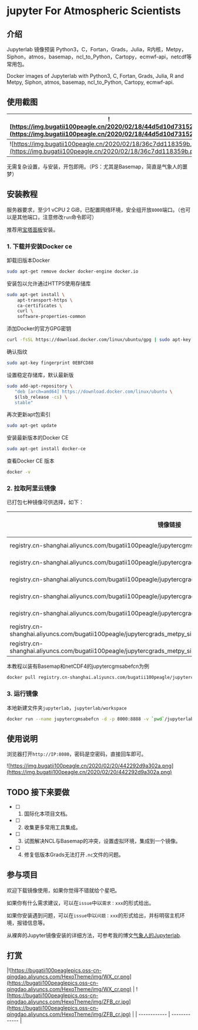 # jupyter For Atmospheric Scientists

## 介绍

 Jupyterlab 镜像预装 Python3，C，Fortan，Grads，Julia，R内核，Metpy，Siphon，atmos，basemap，ncl_to_Python，Cartopy，ecmwf-api，netcdf等常用包。

Docker images of Jupyterlab with Python3, C, Fortan, Grads, Julia, R and Metpy, Siphon, atmos, basemap, ncl_to_Python, Cartopy, ecmwf-api.

## 使用截图

| ![https://img.bugatii100peagle.cn/2020/02/18/44d5d10d73152.png](https://img.bugatii100peagle.cn/2020/02/18/44d5d10d73152.png) | ![https://img.bugatii100peagle.cn/2020/02/18/362d47fcfb311.png](https://img.bugatii100peagle.cn/2020/02/18/362d47fcfb311.png)  |
| ------------ | ------------- |
| ![https://img.bugatii100peagle.cn/2020/02/18/36c7dd118359b.png](https://img.bugatii100peagle.cn/2020/02/18/36c7dd118359b.png) | ![https://img.bugatii100peagle.cn/2020/02/18/ec9bbcf04edf9.png](https://img.bugatii100peagle.cn/2020/02/18/ec9bbcf04edf9.png)|

无需复杂设置，与安装，开包即用。（PS：尤其是Basemap，简直是气象人的噩梦）

## 安装教程

服务器要求，至少1 vCPU 2 GiB，已配置网络环境，安全组开放`8000`端口。（也可以是其他端口，注意修改`run`命令即可）

推荐用[宝塔面板](https://www.bt.cn/)安装。

### 1. 下载并安装Docker ce

卸载旧版本Docker

```bash
sudo apt-get remove docker docker-engine docker.io
```

安装包以允许通过HTTPS使用存储库

```bash
sudo apt-get install \
    apt-transport-https \
    ca-certificates \
    curl \
    software-properties-common
```

添加Docker的官方GPG密钥

```bash
curl -fsSL https://download.docker.com/linux/ubuntu/gpg | sudo apt-key add -
```

确认指纹

```bash
sudo apt-key fingerprint 0EBFCD88
```

设置稳定存储库，默认最新版

```bash
sudo add-apt-repository \
   "deb [arch=amd64] https://download.docker.com/linux/ubuntu \
   $(lsb_release -cs) \
   stable"
```

再次更新apt包索引

```bash
sudo apt-get update
```

安装最新版本的Docker CE

```bash
sudo apt-get install docker-ce
```

查看Docker CE 版本

```bash
docker -v
```

### 2. 拉取阿里云镜像

已打包七种镜像可供选择，如下：

| 镜像链接| 大小 | Python3 C Grads Julia R |Metpy Siphon atmos | basemap | ncl_to_Python | Cartopy | ecmwf-api | netcdf | Fortan |
| ------------ | ------------- | ------------ | ------------ | ------------ | ------------ | ------------ | ------------ | ------------ | ------------ |
| registry.cn-shanghai.aliyuncs.com/bugatii100peagle/jupytercgmsabefcn:v1 | 3.001 GB  | √ | √ | √ |   | √ | √ | √ | √ |
| registry.cn-shanghai.aliyuncs.com/bugatii100peagle/jupytercgrads_metpy_siphon_atmos_nal_ecmwf_fortran:v1 | 2.600 GB | √ | √ |   | √ |   | √ |   | √ |
| registry.cn-shanghai.aliyuncs.com/bugatii100peagle/jupytercgrads:1 | 1.871 GB | √ |  | |  | |  | |  |
| registry.cn-shanghai.aliyuncs.com/bugatii100peagle/jupytercgrads_metpy_siphon_atmos:v1 | 1.978 GB | √ | √ | |  | |  | |  |
| registry.cn-shanghai.aliyuncs.com/bugatii100peagle/jupytercgrads_metpy_siphon_atmos_basemap:v1 | 2.794 GB | √ | √ | √ |  | |  | |  |
| registry.cn-shanghai.aliyuncs.com/bugatii100peagle/jupytercgrads_metpy_siphon_atmos_basemap_ecmwf_fortran:v1 | 2.794 GB | √ | √ | √ |  |  | √ | | √ |
| registry.cn-shanghai.aliyuncs.com/bugatii100peagle/jupytercgrads_metpy_siphon_atmos_basemap_ecmwf_fortran_cartopy:v1 | 2.959 GB | √ | √ | √ |  | √ | √ | | √ |


本教程以装有Basemap和netCDF4的jupytercgmsabefcn为例

```bash
docker pull registry.cn-shanghai.aliyuncs.com/bugatii100peagle/jupytercgmsabefcn:v1
```

### 3. 运行镜像

本地新建文件夹`jupyterlab`，`jupyterlab/workspace`

```bash
docker run --name jupytercgmsabefcn -d -p 8000:8888 -v `pwd`/jupyterlab:/workspace -w /workspace -e GRANT_SUDO=yes --user root registry.cn-shanghai.aliyuncs.com/bugatii100peagle/jupytercgmsabefcn jupyter-lab --no-browser --port=8888 --ip=0.0.0.0 --allow-root
```

## 使用说明

浏览器打开`http://IP:8080`，密码是空密码，直接回车即可。

![https://img.bugatii100peagle.cn/2020/02/20/442292d9a302a.png](https://img.bugatii100peagle.cn/2020/02/20/442292d9a302a.png)

## TODO 接下来要做

- [ ] 1. 国际化本项目文档。
- [ ] 2. 收集更多常用工具集成。
- [ ] 3. 试图解决NCL与Basemap的冲突，设置虚拟环境，集成到一个镜像。
- [ ] 4. 修复低版本Grads无法打开`.nc`文件的问题。

## 参与项目

欢迎下载镜像使用，如果你觉得不错就给个星吧。

如果你有什么需求建议，可以在`issue`中以`需求：xxx`的形式给出。

如果你安装遇到问题，可以在`issue`中以`问题：xxx`的形式给出，并标明宿主机环境，报错信息等。

从裸奔的Jupyter镜像安装的详细方法，可参考我的博文[气象人的Jupyterlab](https://blog.bugatii100peagle.cn/2020/02/17/%E6%B0%94%E8%B1%A1%E4%BA%BA%E7%9A%84JupyterLab/).

## 打赏

|![https://bugatii100peaglepics.oss-cn-qingdao.aliyuncs.com/HexoTheme/img/WX_cr.png](https://bugatii100peaglepics.oss-cn-qingdao.aliyuncs.com/HexoTheme/img/WX_cr.png)
| ![https://bugatii100peaglepics.oss-cn-qingdao.aliyuncs.com/HexoTheme/img/ZFB_cr.jpg](https://bugatii100peaglepics.oss-cn-qingdao.aliyuncs.com/HexoTheme/img/ZFB_cr.jpg) |
| ------------ | ------------- |
